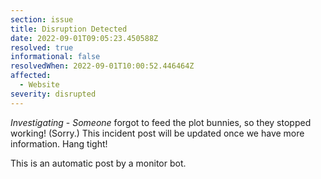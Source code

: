 ```yaml
---
section: issue
title: Disruption Detected
date: 2022-09-01T09:05:23.450588Z
resolved: true
informational: false
resolvedWhen: 2022-09-01T10:00:52.446464Z
affected:
  - Website
severity: disrupted
---
```

*Investigating* - _Someone_ forgot to feed the plot bunnies, so they stopped working! (Sorry.) This incident post will be updated once we have more information. Hang tight!

This is an automatic post by a monitor bot.
        